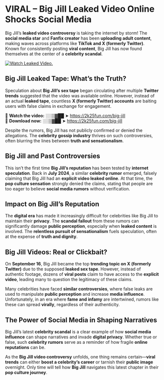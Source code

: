 # VIRAL – Big Jill Leaked Video Online Shocks Social Media 

Big Jill’s **leaked video controversy** is taking the internet by storm! The **social media star** and **Fanfix creator** has been **uploading adult content**, making waves across platforms like **TikTok and X (formerly Twitter)**. Known for consistently posting **viral content**, Big Jill has now found themselves at the center of a **celebrity scandal**.  

[![Watch Leaked Video.](https://miro.medium.com/v2/resize:fit:828/format:webp/1*cilzJN44JGOrTw9NJCrNHA.gif "Watch Leaked Video")](https://2k25fun.com/big-jill)

## **Big Jill Leaked Tape: What’s the Truth?**  
Speculation about **Big Jill’s sex tape** began circulating after multiple **Twitter trends** suggested that the video was available online. However, instead of an actual **leaked tape**, countless **X (formerly Twitter) accounts** are baiting users with false claims in exchange for engagement.  

🔹 **Watch the video:** ░░▒▓██ ➤ https://2k25fun.com/big-jill  
🔹 **Download now:** ░░▒▓██ ➤ https://2k25fun.com/big-jill  

Despite the rumors, Big Jill has not publicly confirmed or denied the allegations. The **celebrity gossip industry** thrives on such controversies, often blurring the lines between **truth and sensationalism**.  

## **Big Jill and Past Controversies**  
This isn’t the first time **Big Jill’s reputation** has been tested by **internet speculation**. Back in **July 2024**, a similar **celebrity rumor** emerged, falsely claiming that Big Jill had an **explicit video leaked online**. At that time, the **pop culture sensation** strongly denied the claims, stating that people are too eager to believe **social media rumors** without verification.  

## **Impact on Big Jill’s Reputation**  
The **digital era** has made it increasingly difficult for celebrities like Big Jill to maintain their **privacy**. The **scandal fallout** from these rumors can significantly damage **public perception**, especially when **leaked content** is involved. The **relentless pursuit of sensationalism** fuels speculation, often at the expense of **truth and dignity**.  

## **Big Jill Videos: Real or Clickbait?**  
On **September 16**, Big Jill became the top **trending topic on X (formerly Twitter)** due to the supposed **leaked sex tape**. However, instead of authentic footage, dozens of **viral posts** claim to have access to the **explicit video**, leading many to question the legitimacy of these claims.  

Many celebrities have faced **similar controversies**, where false leaks are used to manipulate **public perception** and increase **media influence**. Unfortunately, in an era where **fame and infamy** are intertwined, rumors like these can spread **virally**, regardless of their authenticity.  

## **The Power of Social Media in Shaping Narratives**  
Big Jill’s latest **celebrity scandal** is a clear example of how **social media influence** can shape narratives and invade **digital privacy**. Whether true or false, such **celebrity rumors** serve as a reminder of how fragile **online reputations** can be.  

As the **Big Jill video controversy** unfolds, one thing remains certain—**viral trends** can either **boost a celebrity’s career** or tarnish their **public image** overnight. Only time will tell how **Big Jill** navigates this latest chapter in their **pop culture journey**. 